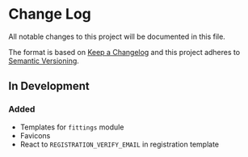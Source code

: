 # Change Log

All notable changes to this project will be documented in this file.

The format is based on [Keep a Changelog](http://keepachangelog.com/)
and this project adheres to [Semantic Versioning](http://semver.org/).


## In Development

### Added

- Templates for `fittings` module
- Favicons
- React to `REGISTRATION_VERIFY_EMAIL` in registration template
